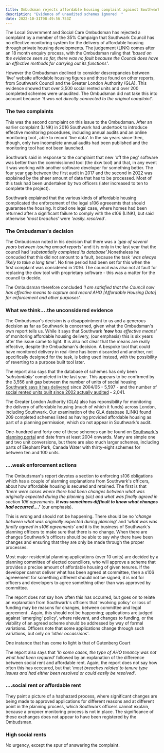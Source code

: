 ```yaml
---
title: Ombudsman rejects affordable housing complaint against Southwark
description: "Evidence of unaudited schemes ignored  "
date: 2022-10-31T08:49:56.753Z
---
```

The Local Government and Social Care Ombudsman has rejected a complaint by a member of the 35% Campaign that Southwark Council has no effective monitoring system for the delivery of affordable housing through private housing developments.  The judgement (LINK) comes after an 18 month enquiry process, with the Ombudsman ruling that *'based on the evidence seen so far, there was no fault because the Council does have an effective methods for carrying out its functions'*.

However the Ombudsman declined to consider descrepancies between 'live' website affordable housing figures and those found on other reports, from Southwark Council and the Greater London Authority (GLA).  This evidence showed that over 3,500 social  rented units and over 200 completed schemes were unaudited.  The Ombudsman did not take this into account because *'it was not directly connected to the original complaint'.*

### The two complaints

This was the second complaint on this issue to the Ombudsman.  After an earlier complaint (LINK) in 2016 Southwark had undertook to introduce effective monitoring procedures, including annual audits and an online monitoring tool , able to record 'live data'.  In the six years since then, though, only two incomplete annual audits had been published and the monitoring tool had not been launched.

Southwark said in response to the complaint that new 'off the peg' software was better than the commissioned tool (the dxw tool) and that, in any event it was working with another software developer for something better.  The four year gap between the first audit in 2017 and the second in 2022 was explained by the sheer amount of data that has to be processed.  Most of this task had been undertaken by two officers (later increased to ten to complete the project).  

Southwark explained that the various kinds of affordable housing complicated the enforcement of the legal s106 agreeemts that should guarantee the housing.  It cited one legal case, where homes had been returned after a significant failure to comply with the s106 (LINK), but said otherwise *'most breaches'* were *'easily..resolved'*. 

### The Ombudsman's decision

The Ombudsman noted in his decision that there was a *'gap of several years between issuing annual reports'* and it is only in the last year that the council had *'substantially completed its database'*.Nonetheless he concuded that this did not amount to a fault, because the task *'was always likely to take a long time'*.   No time period had been set for this when the first complaint was considered in 2016.  The council was also not at fault for replacing the dxw tool with proprietary software - this was a matter for the council to decide.

The Ombudsman therefore concluded *'I am satisfied that the Council now has effective means to capture and record AHO \[Affordable Housing Data] for enforcement and other purposes'.*

### What we think....the unconsidered evidence

The Ombudsman's decision is a disappointment to us and a generous decision as far as Southwark is concerned, given what the Ombudsman's own report tells us.  While it says that Southwark ***'now** has effective means'* of monitoring affordable housing delivery, (our emphasis) this is six years after the issue came to light.  It is also not clear that the means are really effective, despite the Ombudsman's decision.  A bespoke tool that could have monitored delivery in real-time has been discarded and another, not specifically designed for the task, is being used instead, with the possibility of reverting to a purpose built tool later.  

The report also says that the database of schemes has only been *'substantially'* completed in the last year.  This appears to be confirmed by the 3,556 unit gap between the number of units of social housing [Southwark says it has delivered](https://www.southwark.gov.uk/planning-and-building-control/planning-policy-and-transport-policy/monitoring/authority-monitoring-report/housing?chapter=4) since 2004/05 - 5,597 - and the number of [social rented units built since 2002 actually audited](https://app.powerbi.com/view?r=eyJrIjoiODIzNTdiMGUtMDAxNS00NGI1LThjY2EtYjBjMWQwYzcxMzQ2IiwidCI6ImNhZjg2Y2IxLThjYTItNDU0NS1hNGRkLWYzNTlkMDM5MGEwOCJ9&pageName=ReportSection) - 2,041.  

The Greater London Authority (GLA) also has reponsibility for monitoring the delivery of affordable housing (much of which it funds) across London, including Southwark.  Our examination of the GLA database (LINK) found 209 completed schemes listed as having provided affordable housing as part of a planning permission, which do not appear in Southwark's audit.  

One-hundred and forty one of these schemes can be found on [Southwark's planning portal](https://www.southwark.gov.uk/planning-and-building-control/planning-applications/planning-register-search-view-and-comment-on-planning-applications) and date from at least 2004 onwards.  Many are simple one and two unit conversions, but there are also much larger schemes, including parts of Elephant Park,  Canada Water with thirty-eight schemes for between ten and 100 units.

### ....weak enforcement actions

The Ombudsman's report devotes a section to enforcing s106 obligations which has a couple of alarming explanations from Southwark's officers, about how affordable housing is secured and retained.  The first is that *'there were cases where there had been changes between what was originally expected during the planning (sic) and what was finally agreed in section 106 agreements. **It was sometimes difficult to know what changes had occurred....'*** (our emphasis).

This is wrong and should not be happening.  There should be no *'change between what was originally expected during planning'* and *'what was was finally agreed in s106 agreements'* and it is the business of Southwark's planning officers to make sure that there is no change.  When there are changes Southwark's officers should be able to say why there have been changes and ensuring that they are only be made through the proper processes.

Most major residential planning applications (over 10 units) are decided by a planning committee of elected councillors, who will approve a scheme that provides a precise amount of affordable housing of given tenures. If the developer cannot deliver what has been agreed at committee, then a s106 agreeement for something different should not be signed; it is not for officers and developers to agree something other than was approved by committee. 

The report does not say how often this has occurred, but goes on  to relate an explanation from Southwark's officers that 'evolving policy' or loss of funding may be reasons for changes, between committee and legal agreement .  Again, this should not be happening; applications are judged against 'emerging' policy', where relevant, and changes to funding, or the viability of an agreed scheme should be addressed by way of formal variations.  Officers note that some applications change through such variations, but only on *'other occassions'*.

One instance that has come to light is that of Gutenberg Court

The report also says that *'In some cases, the type of AHO tenancy was not what had been required'* followed by an explanation of the difference between social rent and affordable rent.  Again, the report does not say how often this has occcured, but that *'most breaches related to tenure type issues and had either been resolved or could easily be resolved'*.

###  ....social rent or affordable rent

They paint a picture of a haphazard process, where significant changes are being made to approved applications for different reasons and at different point in the planning process, which Southwark officers cannot explain, because a propoer monitoring process is not in place.  The significance of these exchanges does not appear to have been registered by the Ombudsman.  



### High social rents

No urgency, except the spur of answering the complaint.